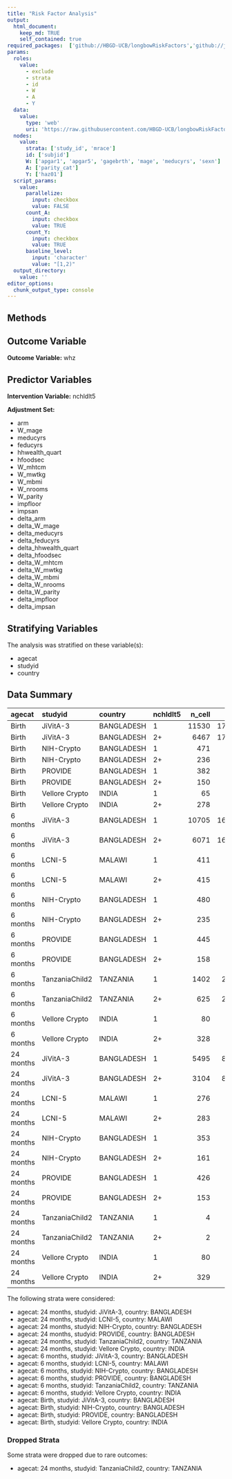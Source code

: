 ```yaml
---
title: "Risk Factor Analysis"
output: 
  html_document:
    keep_md: TRUE
    self_contained: true
required_packages:  ['github://HBGD-UCB/longbowRiskFactors','github://jeremyrcoyle/skimr@vector_types', 'github://tlverse/delayed']
params:
  roles:
    value:
      - exclude
      - strata
      - id
      - W
      - A
      - Y
  data: 
    value: 
      type: 'web'
      uri: 'https://raw.githubusercontent.com/HBGD-UCB/longbowRiskFactors/master/inst/sample_data/birthwt_data.rdata'
  nodes:
    value:
      strata: ['study_id', 'mrace']
      id: ['subjid']
      W: ['apgar1', 'apgar5', 'gagebrth', 'mage', 'meducyrs', 'sexn']
      A: ['parity_cat']
      Y: ['haz01']
  script_params:
    value:
      parallelize:
        input: checkbox
        value: FALSE
      count_A:
        input: checkbox
        value: TRUE
      count_Y:
        input: checkbox
        value: TRUE        
      baseline_level:
        input: 'character'
        value: "[1,2)"
  output_directory:
    value: ''
editor_options: 
  chunk_output_type: console
---
```








## Methods
## Outcome Variable

**Outcome Variable:** whz

## Predictor Variables

**Intervention Variable:** nchldlt5

**Adjustment Set:**

* arm
* W_mage
* meducyrs
* feducyrs
* hhwealth_quart
* hfoodsec
* W_mhtcm
* W_mwtkg
* W_mbmi
* W_nrooms
* W_parity
* impfloor
* impsan
* delta_arm
* delta_W_mage
* delta_meducyrs
* delta_feducyrs
* delta_hhwealth_quart
* delta_hfoodsec
* delta_W_mhtcm
* delta_W_mwtkg
* delta_W_mbmi
* delta_W_nrooms
* delta_W_parity
* delta_impfloor
* delta_impsan

## Stratifying Variables

The analysis was stratified on these variable(s):

* agecat
* studyid
* country

## Data Summary

|agecat    |studyid        |country    |nchldlt5 | n_cell|     n|
|:---------|:--------------|:----------|:--------|------:|-----:|
|Birth     |JiVitA-3       |BANGLADESH |1        |  11530| 17997|
|Birth     |JiVitA-3       |BANGLADESH |2+       |   6467| 17997|
|Birth     |NIH-Crypto     |BANGLADESH |1        |    471|   707|
|Birth     |NIH-Crypto     |BANGLADESH |2+       |    236|   707|
|Birth     |PROVIDE        |BANGLADESH |1        |    382|   532|
|Birth     |PROVIDE        |BANGLADESH |2+       |    150|   532|
|Birth     |Vellore Crypto |INDIA      |1        |     65|   343|
|Birth     |Vellore Crypto |INDIA      |2+       |    278|   343|
|6 months  |JiVitA-3       |BANGLADESH |1        |  10705| 16776|
|6 months  |JiVitA-3       |BANGLADESH |2+       |   6071| 16776|
|6 months  |LCNI-5         |MALAWI     |1        |    411|   826|
|6 months  |LCNI-5         |MALAWI     |2+       |    415|   826|
|6 months  |NIH-Crypto     |BANGLADESH |1        |    480|   715|
|6 months  |NIH-Crypto     |BANGLADESH |2+       |    235|   715|
|6 months  |PROVIDE        |BANGLADESH |1        |    445|   603|
|6 months  |PROVIDE        |BANGLADESH |2+       |    158|   603|
|6 months  |TanzaniaChild2 |TANZANIA   |1        |   1402|  2027|
|6 months  |TanzaniaChild2 |TANZANIA   |2+       |    625|  2027|
|6 months  |Vellore Crypto |INDIA      |1        |     80|   408|
|6 months  |Vellore Crypto |INDIA      |2+       |    328|   408|
|24 months |JiVitA-3       |BANGLADESH |1        |   5495|  8599|
|24 months |JiVitA-3       |BANGLADESH |2+       |   3104|  8599|
|24 months |LCNI-5         |MALAWI     |1        |    276|   559|
|24 months |LCNI-5         |MALAWI     |2+       |    283|   559|
|24 months |NIH-Crypto     |BANGLADESH |1        |    353|   514|
|24 months |NIH-Crypto     |BANGLADESH |2+       |    161|   514|
|24 months |PROVIDE        |BANGLADESH |1        |    426|   579|
|24 months |PROVIDE        |BANGLADESH |2+       |    153|   579|
|24 months |TanzaniaChild2 |TANZANIA   |1        |      4|     6|
|24 months |TanzaniaChild2 |TANZANIA   |2+       |      2|     6|
|24 months |Vellore Crypto |INDIA      |1        |     80|   409|
|24 months |Vellore Crypto |INDIA      |2+       |    329|   409|


The following strata were considered:

* agecat: 24 months, studyid: JiVitA-3, country: BANGLADESH
* agecat: 24 months, studyid: LCNI-5, country: MALAWI
* agecat: 24 months, studyid: NIH-Crypto, country: BANGLADESH
* agecat: 24 months, studyid: PROVIDE, country: BANGLADESH
* agecat: 24 months, studyid: TanzaniaChild2, country: TANZANIA
* agecat: 24 months, studyid: Vellore Crypto, country: INDIA
* agecat: 6 months, studyid: JiVitA-3, country: BANGLADESH
* agecat: 6 months, studyid: LCNI-5, country: MALAWI
* agecat: 6 months, studyid: NIH-Crypto, country: BANGLADESH
* agecat: 6 months, studyid: PROVIDE, country: BANGLADESH
* agecat: 6 months, studyid: TanzaniaChild2, country: TANZANIA
* agecat: 6 months, studyid: Vellore Crypto, country: INDIA
* agecat: Birth, studyid: JiVitA-3, country: BANGLADESH
* agecat: Birth, studyid: NIH-Crypto, country: BANGLADESH
* agecat: Birth, studyid: PROVIDE, country: BANGLADESH
* agecat: Birth, studyid: Vellore Crypto, country: INDIA

### Dropped Strata

Some strata were dropped due to rare outcomes:

* agecat: 24 months, studyid: TanzaniaChild2, country: TANZANIA







